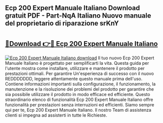 ## Ecp 200 Expert Manuale Italiano Download gratuit PDF - Part-NqA Italiano Nuovo manuale del proprietario di riparazione srKnY

# <h2><a href="http://dfbpry.blite.top/?on=Ecp+200+Expert+Manuale+Italiano">🔗Download 👉🔴 Ecp 200 Expert Manuale Italiano</a></h2>

[![Ecp 200 Expert Manuale Italiano download](https://i.imgur.com/lujVjoI.png)](http://dfbpry.blite.top/?on=Ecp+200+Expert+Manuale+Italiano)
Il tuo nuovo Ecp 200 Expert Manuale Italiano è progettato per semplificarti la vita. Questa guida per l'utente mostra come installare, utilizzare e mantenere il prodotto per prestazioni ottimali. Per garantire Un'esperienza di successo con il nuovo REDDDDDDD, leggere attentamente questo manuale prima dell'uso. Contiene informazioni importanti sulla configurazione, il funzionamento, la manutenzione e la risoluzione dei problemi del prodotto per garantire che sia possibile utilizzare il prodotto in modo efficace ed efficiente. Questo straordinario elenco di funzionalità Ecp 200 Expert Manuale Italiano offre funzionalità per prestazioni senza interruzioni ed efficienti. Siamo sempre qui per te, Ecp 200 Expert Manuale Italiano. Il nostro Team di assistenza clienti si impegna ad assisterti in tutte le Richieste.
